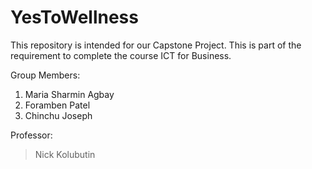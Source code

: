 # YesToWellness

This repository is intended for our Capstone Project. This is part of the requirement to complete the course ICT for Business.

Group Members:
1. Maria Sharmin Agbay
2. Foramben Patel
3. Chinchu Joseph 


Professor:
> Nick Kolubutin
